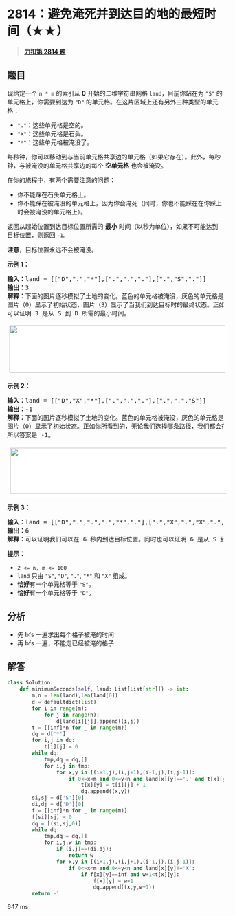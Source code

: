 # 2814：避免淹死并到达目的地的最短时间（★★）


> <u>**[力扣第 2814 题](https://leetcode.cn/problems/minimum-time-takes-to-reach-destination-without-drowning/)**</u>

## 题目

<p>现给定一个 <code>n * m</code> 的索引从 <strong>0</strong> 开始的二维字符串网格 <code>land</code>，目前你站在为 <code>"S"</code> 的单元格上，你需要到达为 <code>"D"</code> 的单元格。在这片区域上还有另外三种类型的单元格：</p>

<ul>
<li><code>"."</code>：这些单元格是空的。</li>
<li><code>"X"</code>：这些单元格是石头。</li>
<li><code>"*"</code>：这些单元格被淹没了。</li>
</ul>

<p>每秒钟，你可以移动到与当前单元格共享边的单元格（如果它存在）。此外，每秒钟，与被淹没的单元格共享边的每个 <strong>空单元格</strong> 也会被淹没。</p>

<p>在你的旅程中，有两个需要注意的问题：</p>

<ul>
<li>你不能踩在石头单元格上。</li>
<li>你不能踩在被淹没的单元格上，因为你会淹死（同时，你也不能踩在在你踩上时会被淹没的单元格上）。</li>
</ul>

<p>返回从起始位置到达目标位置所需的 <strong>最小</strong> 时间（以秒为单位），如果不可能达到目标位置，则返回 <code>-1</code>。</p>

<p><strong>注意</strong>，目标位置永远不会被淹没。</p>



<p><strong class="example">示例 1：</strong></p>

<pre>
<b>输入：</b>land = [["D",".","*"],[".",".","."],[".","S","."]]
<b>输出：</b>3
<strong>解释：</strong>下面的图片逐秒模拟了土地的变化。蓝色的单元格被淹没，灰色的单元格是石头。
图片（0）显示了初始状态，图片（3）显示了当我们到达目标时的最终状态。正如你所看到的，我们需要 3 秒才能到达目标位置，答案是 3。
可以证明 3 是从 S 到 D 所需的最小时间。
</pre>

<p><img alt="" src="https://assets.leetcode.com/uploads/2023/08/09/ex1.png" style="padding: 5px; background: rgb(255, 255, 255); border-radius: 0.5rem; width: 600px; height: 111px;" /></p>

<p><strong class="example">示例 2：</strong></p>

<pre>
<b>输入：</b>land = [["D","X","*"],[".",".","."],[".",".","S"]]
<b>输出：</b>-1
<b>解释：</b>下面的图片逐秒模拟了土地的变化。蓝色的单元格被淹没，灰色的单元格是石头。
图片（0）显示了初始状态。正如你所看到的，无论我们选择哪条路径，我们都会在第三秒淹没。并且从 S 到 D 的最小路径需要 4 秒。
所以答案是 -1。
</pre>

<p><img alt="" src="https://assets.leetcode.com/uploads/2023/08/09/ex2-2.png" style="padding: 7px; background: rgb(255, 255, 255); border-radius: 0.5rem; width: 600px; height: 107px;" /></p>

<p><strong class="example">示例 3：</strong></p>

<pre>
<b>输入：</b>land = [["D",".",".",".","*","."],[".","X",".","X",".","."],[".",".",".",".","S","."]]
<b>输出：</b>6
<b>解释：</b>可以证明我们可以在 6 秒内到达目标位置。同时也可以证明 6 是从 S 到 D 所需的最小秒数。
</pre>



<p><strong>提示：</strong></p>

<ul>
<li><code>2 &lt;= n, m &lt;= 100</code></li>
<li><code>land</code> 只由 <code>"S"</code>, <code>"D"</code>, <code>"."</code>, <code>"*"</code> 和 <code>"X"</code> 组成。</li>
<li><strong>恰好</strong>有一个单元格等于 <code>"S"</code>。</li>
<li><strong>恰好</strong>有一个单元格等于 <code>"D"</code>。</li>
</ul>




## 分析

- 先 bfs 一遍求出每个格子被淹的时间
- 再 bfs 一遍，不能走已经被淹的格子

## 解答


```python
class Solution:
    def minimumSeconds(self, land: List[List[str]]) -> int:
        m,n = len(land),len(land[0])
        d = defaultdict(list)
        for i in range(m):
            for j in range(n):
                d[land[i][j]].append((i,j))
        t = [[inf]*n for _ in range(m)]
        dq = d['*']
        for i,j in dq:
            t[i][j] = 0
        while dq:
            tmp,dq = dq,[]
            for i,j in tmp:
                for x,y in [(i+1,j),(i,j+1),(i-1,j),(i,j-1)]:
                    if 0<=x<m and 0<=y<n and land[x][y]=='.' and t[x][y]==inf:
                        t[x][y] = t[i][j] + 1
                        dq.append((x,y))
        si,sj = d['S'][0]
        di,dj = d['D'][0]
        f = [[inf]*n for _ in range(m)]
        f[si][sj] = 0
        dq = [(si,sj,0)]
        while dq:
            tmp,dq = dq,[]
            for i,j,w in tmp:
                if (i,j)==(di,dj):
                    return w
                for x,y in [(i+1,j),(i,j+1),(i-1,j),(i,j-1)]:
                    if 0<=x<m and 0<=y<n and land[x][y]!='X':
                        if f[x][y]==inf and w+1<t[x][y]:
                            f[x][y] = w+1
                            dq.append((x,y,w+1))
        return -1
```
647 ms
